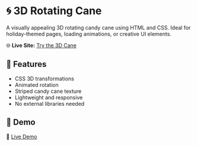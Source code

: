 # 🌀 3D Rotating Cane

A visually appealing 3D rotating candy cane using HTML and CSS. Ideal for holiday-themed pages, loading animations, or creative UI elements.

🌐 **Live Site:** [Try the 3D Cane](https://xrmortal1212.github.io/3D-Cane/)
## 🌟 Features

- CSS 3D transformations
- Animated rotation
- Striped candy cane texture
- Lightweight and responsive
- No external libraries needed

## 🎨 Demo

🔗 [Live Demo](https://xrmortal1212.github.io/3D-Cane/)


